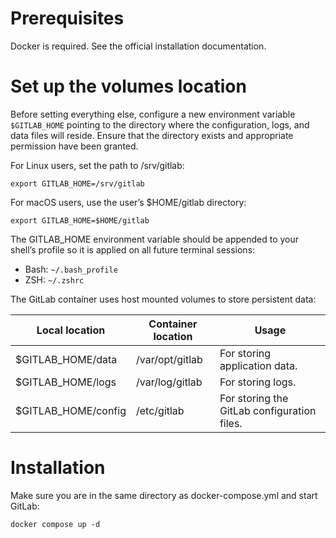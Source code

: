# Prerequisites
Docker is required. See the official installation documentation.

# Set up the volumes location
Before setting everything else, configure a new environment variable `$GITLAB_HOME` pointing to the directory where the configuration, logs, and data files will reside. Ensure that the directory exists and appropriate permission have been granted.

For Linux users, set the path to /srv/gitlab:
```
export GITLAB_HOME=/srv/gitlab
```
For macOS users, use the user’s $HOME/gitlab directory:
```
export GITLAB_HOME=$HOME/gitlab
```
The GITLAB_HOME environment variable should be appended to your shell’s profile so it is applied on all future terminal sessions:

- Bash: `~/.bash_profile`
- ZSH: `~/.zshrc`

The GitLab container uses host mounted volumes to store persistent data:

| Local location      | Container location | Usage                                    	 |
|---------------------|--------------------|---------------------------------------------|
| $GITLAB_HOME/data   | /var/opt/gitlab    | For storing application data.               |
| $GITLAB_HOME/logs   | /var/log/gitlab    | For storing logs.                           |
| $GITLAB_HOME/config | /etc/gitlab        | For storing the GitLab configuration files. |

# Installation

Make sure you are in the same directory as docker-compose.yml and start GitLab:
```
docker compose up -d

```
